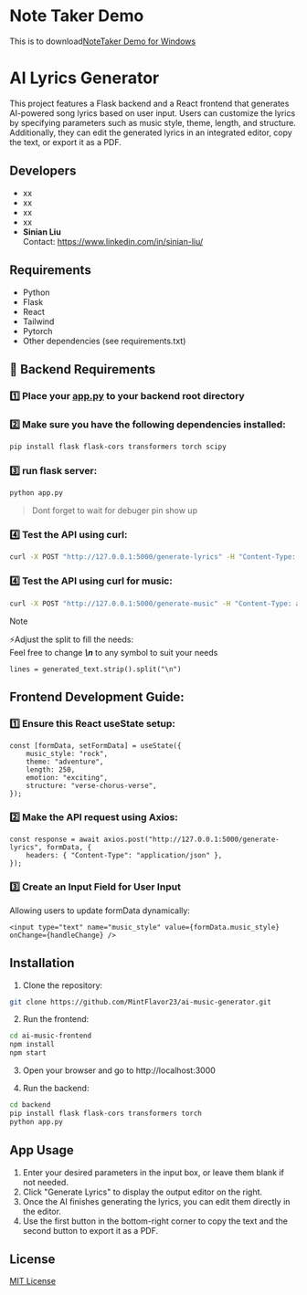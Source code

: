 # Note Taker Demo
This is to download[NoteTaker Demo for Windows](https://drive.google.com/file/d/1DMjpb8vtG0tsCZqnJEAoCJr0B6aTPV0M/view?usp=sharing)

# AI Lyrics Generator

This project features a Flask backend and a React frontend that generates AI-powered song lyrics based on user input. Users can customize the lyrics by specifying parameters such as music style, theme, length, and structure. Additionally, they can edit the generated lyrics in an integrated editor, copy the text, or export it as a PDF.


## Developers

- xx
- xx
- xx
- xx
- **Sinian Liu**  
Contact: https://www.linkedin.com/in/sinian-liu/

## Requirements

- Python 
- Flask
- React
- Tailwind
- Pytorch
- Other dependencies (see requirements.txt)


## 📌 Backend Requirements

### 1️⃣ Place your [app.py](backend/app.py) to your backend root directory

### 2️⃣ Make sure you have the following dependencies installed:
```sh
pip install flask flask-cors transformers torch scipy
```
### 3️⃣ run flask server:
```sh
python app.py
```
>Dont forget to wait for debuger pin show up

### 4️⃣ Test the API using curl:
```sh
curl -X POST "http://127.0.0.1:5000/generate-lyrics" -H "Content-Type: application/json" -d "{\"music_style\": \"rock\", \"theme\": \"adventure\", \"length\": 250, \"emotion\": \"exciting\", \"structure\": \"verse-chorus-verse\"}"
```
### 4️⃣ Test the API using curl for music:
```sh
curl -X POST "http://127.0.0.1:5000/generate-music" -H "Content-Type: application/json" -d "{\"des\": \"Upbeat pop track with a driving beat and bright, uplifting chords. Inspired by modern synth-pop.\"}"
```
>[!NOTE]
>⚡Adjust the split to fill the needs:  
Feel free to change ***\n*** to any symbol to suit your needs
```
lines = generated_text.strip().split("\n")
```
## Frontend Development Guide:
### 1️⃣ Ensure this React useState setup:
```
const [formData, setFormData] = useState({
    music_style: "rock",
    theme: "adventure",
    length: 250,
    emotion: "exciting",
    structure: "verse-chorus-verse",
});
```
### 2️⃣ Make the API request using Axios:
```
const response = await axios.post("http://127.0.0.1:5000/generate-lyrics", formData, {
    headers: { "Content-Type": "application/json" },
});
```
### 3️⃣ Create an Input Field for User Input  
Allowing users to update formData dynamically:
```
<input type="text" name="music_style" value={formData.music_style} onChange={handleChange} />
```

## Installation
1. Clone the repository:
```sh
git clone https://github.com/MintFlavor23/ai-music-generator.git
```
2. Run the frontend:
```sh
cd ai-music-frontend
npm install
npm start
```
3. Open your browser and go to  http://localhost:3000

3. Run the backend:
```sh
cd backend
pip install flask flask-cors transformers torch
python app.py
```


## App Usage
1. Enter your desired parameters in the input box, or leave them blank if not needed.
2. Click "Generate Lyrics" to display the output editor on the right.
3. Once the AI finishes generating the lyrics, you can edit them directly in the editor.
4. Use the first button in the bottom-right corner to copy the text and the second button to export it as a PDF.

## License
[MIT License](./LICENSE)
